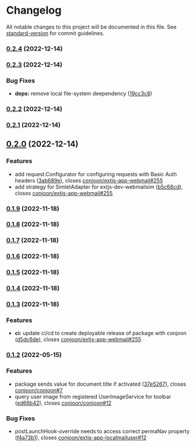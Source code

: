 # Changelog

All notable changes to this project will be documented in this file. See [standard-version](https://github.com/conventional-changelog/standard-version) for commit guidelines.

### [0.2.4](https://github.com/conjoon/extjs-app-localmailuser/compare/v0.2.3...v0.2.4) (2022-12-14)

### [0.2.3](https://github.com/conjoon/extjs-app-localmailuser/compare/v0.2.2...v0.2.3) (2022-12-14)


### Bug Fixes

* **deps:** remove local file-system deependency ([19cc3c8](https://github.com/conjoon/extjs-app-localmailuser/commit/19cc3c8b38e4b6f9adc9743fab939f8f8beac0d8))

### [0.2.2](https://github.com/conjoon/extjs-app-localmailuser/compare/v0.2.1...v0.2.2) (2022-12-14)

### [0.2.1](https://github.com/conjoon/extjs-app-localmailuser/compare/v0.2.0...v0.2.1) (2022-12-14)

## [0.2.0](https://github.com/conjoon/extjs-app-localmailuser/compare/v0.1.9...v0.2.0) (2022-12-14)


### Features

* add request.Configurator for configuring requests with Basic Auth headers ([3ab689e](https://github.com/conjoon/extjs-app-localmailuser/commit/3ab689e2eda7cbd53cd51d17e4b6e10ec98177e9)), closes [conjoon/extjs-app-webmail#255](https://github.com/conjoon/extjs-app-webmail/issues/255)
* add strategy for SimletAdapter for extjs-dev-webmailsim ([b5c68cd](https://github.com/conjoon/extjs-app-localmailuser/commit/b5c68cd107e072d2f08eb2246f7029633a97992f)), closes [conjoon/extjs-app-webmail#255](https://github.com/conjoon/extjs-app-webmail/issues/255)

### [0.1.9](https://github.com/conjoon/extjs-app-localmailuser/compare/v0.1.8...v0.1.9) (2022-11-18)

### [0.1.8](https://github.com/conjoon/extjs-app-localmailuser/compare/v0.1.7...v0.1.8) (2022-11-18)

### [0.1.7](https://github.com/conjoon/extjs-app-localmailuser/compare/v0.1.6...v0.1.7) (2022-11-18)

### [0.1.6](https://github.com/conjoon/extjs-app-localmailuser/compare/v0.1.5...v0.1.6) (2022-11-18)

### [0.1.5](https://github.com/conjoon/extjs-app-localmailuser/compare/v0.1.4...v0.1.5) (2022-11-18)

### [0.1.4](https://github.com/conjoon/extjs-app-localmailuser/compare/v0.1.3...v0.1.4) (2022-11-18)

### [0.1.3](https://github.com/conjoon/extjs-app-localmailuser/compare/v0.1.2...v0.1.3) (2022-11-18)


### Features

* **ci:** update ci/cd to create deployable release of package with conjoon ([d5dc6de](https://github.com/conjoon/extjs-app-localmailuser/commit/d5dc6de6588212f0e62b7e174c628adf7bd8165c)), closes [conjoon/extjs-app-webmail#255](https://github.com/conjoon/extjs-app-webmail/issues/255)

### [0.1.2](https://github.com/conjoon/extjs-app-localmailuser/compare/v0.1.1...v0.1.2) (2022-05-15)


### Features

* package sends value for document.title if activated ([37e5267](https://github.com/conjoon/extjs-app-localmailuser/commit/37e5267166db2fa8d22fcdcf59711c2e55c72e66)), closes [conjoon/conjoon#7](https://github.com/conjoon/conjoon/issues/7)
* query user image from registered UserImageService for toolbar ([ed66b42](https://github.com/conjoon/extjs-app-localmailuser/commit/ed66b42bc71fe4a1907a611be53185eae03d4024)), closes [conjoon/conjoon#12](https://github.com/conjoon/conjoon/issues/12)


### Bug Fixes

* postLaunchHook-override needs to access correct permaNav property ([f4a73b1](https://github.com/conjoon/extjs-app-localmailuser/commit/f4a73b12a68ed380c02be9bfef612f19299904f8)), closes [conjoon/extjs-app-localmailuser#12](https://github.com/conjoon/extjs-app-localmailuser/issues/12)
